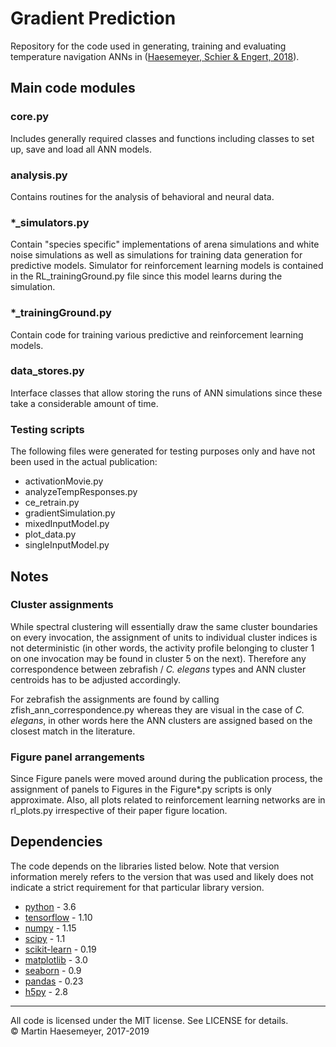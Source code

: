 # Gradient Prediction

Repository for the code used in generating, training and evaluating temperature
navigation ANNs in
([Haesemeyer, Schier & Engert, 2018](https://www.biorxiv.org/content/10.1101/390435v2)).


## Main code modules
### core.py
Includes generally required classes and functions including classes to set up,
save and load all ANN models.
### analysis.py
Contains routines for the analysis of behavioral and neural data.
### *_simulators.py
Contain "species specific" implementations of arena simulations and white noise
simulations as well as simulations for training data generation for predictive
models. Simulator for reinforcement learning models is contained in the
RL_trainingGround.py file since this model learns during the simulation.
### *_trainingGround.py
Contain code for training various predictive and reinforcement learning models.
### data_stores.py
Interface classes that allow storing the runs of ANN simulations since these
take a considerable amount of time.
### Testing scripts
The following files were generated for testing purposes only and have not been
used in the actual publication:
* activationMovie.py
* analyzeTempResponses.py
* ce_retrain.py
* gradientSimulation.py
* mixedInputModel.py
* plot_data.py
* singleInputModel.py

## Notes
### Cluster assignments
While spectral clustering will essentially draw the same cluster boundaries on
every invocation, the assignment of units to individual cluster indices is not
deterministic (in other words, the activity profile belonging to cluster 1 on
one invocation may be found in cluster 5 on the next). Therefore any
correspondence between zebrafish / _C. elegans_ types and ANN cluster centroids
has to be adjusted accordingly.

For zebrafish the assignments are found by calling zfish_ann_correspondence.py
whereas they are visual in the case of _C. elegans_, in other words here the
ANN clusters are assigned based on the closest match in the literature.

### Figure panel arrangements
Since Figure panels were moved around during the publication process, the
assignment of panels to Figures in the Figure*.py scripts is only approximate.
Also, all plots related to reinforcement learning networks are in rl_plots.py
irrespective of their paper figure location.

## Dependencies
The code depends on the libraries listed below. Note that version information
merely refers to the version that was used and likely does not indicate a
strict requirement for that particular library version.
* [python](https://www.python.org/) - 3.6
* [tensorflow](https://www.tensorflow.org/) - 1.10
* [numpy](http://www.numpy.org/) - 1.15
* [scipy](https://www.scipy.org/) - 1.1
* [scikit-learn](https://scikit-learn.org/stable/) - 0.19
* [matplotlib](https://matplotlib.org/) - 3.0
* [seaborn](https://seaborn.pydata.org/) - 0.9
* [pandas](https://pandas.pydata.org/) - 0.23
* [h5py](http://docs.h5py.org/) - 2.8

---
All code is licensed under the MIT license. See LICENSE for details.  
&copy; Martin Haesemeyer, 2017-2019